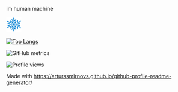 im human machine

<a href='https://archiveprogram.github.com/'><img src='https://raw.githubusercontent.com/acervenky/animated-github-badges/master/assets/acbadge.gif' width='40' height='40'></a> 

[![Top Langs](https://github-readme-stats.vercel.app/api/top-langs/?username=born-to-die)](https://github.com/anuraghazra/github-readme-stats)

![GitHub metrics](https://metrics.lecoq.io/born-to-die)  

![Profile views](https://gpvc.arturio.dev/born-to-die)  

Made with https://arturssmirnovs.github.io/github-profile-readme-generator/
